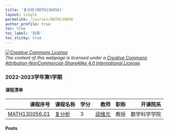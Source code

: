 ```yaml
---
title: '复分析[MATH130056]'
layout: single
permalink: /courses/MATH130056
author_profile: true
toc: true
toc_label: '目录'
toc_sticky: true
---
```



<div class='notice--warning'>
	<p><i><a rel='license' href='http://creativecommons.org/licenses/by-nc-sa/4.0/'><img alt='Creative Commons License' style='border-width:0' src='https://i.creativecommons.org/l/by-nc-sa/4.0/88x31.png' /></a><br /> The content of this webpage is licensed under a <a rel='license' href='http://creativecommons.org/licenses/by-nc-sa/4.0/'>Creative Commons Attribution-NonCommercial-ShareAlike 4.0 International License</a>.</i></p>
</div>

### 2022-2023学年第1学期


#### 课程清单

<div style='text-align: center;' id='MATH130056_2223F'> <table id='MATH130056_2223F_table'>
  <thead>
    <tr style="text-align: right;">
      <th>课程序号</th>
      <th>课程名称</th>
      <th>学分</th>
      <th>教师</th>
      <th>职称</th>
      <th>开课院系</th>
    </tr>
  </thead>
  <tbody>
    <tr>
      <td><a href='https://fdu-math.github.io/courses/class-id/MATH130056-01'>MATH130056.01</a></td>
      <td><a href='https://fdu-math.github.io/courses/MATH130056'>复分析</a></td>
      <td>3</td>
      <td><a href='https://fdu-math.github.io/teachers/邱维元'>邱维元</a></td>
      <td>教授</td>
      <td>数学科学学院</td>
    </tr>
  </tbody>
</table></div>

#### Posts

